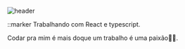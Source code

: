 ![header](https://user-images.githubusercontent.com/78929942/185477457-fbf6fb05-f3c3-4ca9-8b75-35efb26b9ff8.png)

::marker Trabalhando com React e typescript.

Codar pra mim é mais doque um trabalho é uma paixão👨‍💻.

<!--
**rxmulx/rxmulx** is a ✨ _special_ ✨ repository because its `README.md` (this file) appears on your GitHub profile.

Here are some ideas to get you started:

- 🔭 I’m currently working on ...
- 🌱 I’m currently learning ...
- 👯 I’m looking to collaborate on ...
- 🤔 I’m looking for help with ...
- 💬 Ask me about ...
- 📫 How to reach me: ...
- 😄 Pronouns: ...
- ⚡ Fun fact: ...
-->
